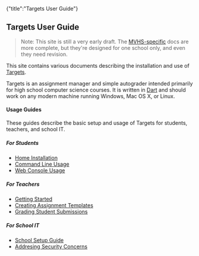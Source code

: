 {"title":"Targets User Guide"}

## Targets User Guide

> Note: This site is still a very early draft. The [MVHS-specific](mvhs/index.html) docs are more complete, but they're designed for one school only, and even they need revision.

This site contains various documents describing the installation and use of
[Targets](https://pub.dartlang.org/packages/targets).

Targets is an assignment manager and simple autograder intended primarily for
high school computer science courses. It is written in [Dart](https://dartlang.org) and should work on any modern machine running Windows, Mac OS X, or Linux.

#### Usage Guides

These guides describe the basic setup and usage of Targets for students,
teachers, and school IT.

##### For Students

-   [Home Installation](installation.html)
-   [Command Line Usage](usage.html)
-   [Web Console Usage](webconsole.html)

##### For Teachers

-   [Getting Started](gettingstarted.html)
-   [Creating Assignment Templates](templates.html)
-   [Grading Student Submissions](grading.html)

##### For School IT

-   [School Setup Guide](schoolsetup.html)
-   [Addresing Security Concerns](security.html)
